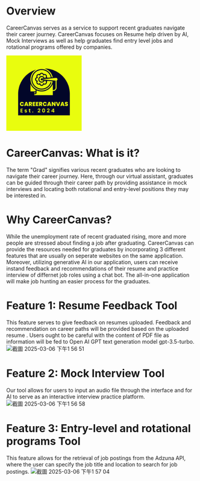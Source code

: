 # Overview
CareerCanvas serves as a service to support recent graduates navigate their career journey. CareerCanvas focuses on Resume help driven by AI, Mock Interviews as well as help graduates find entry level jobs and rotational programs offered by companies.
                                        

<img src="CareerCanvas.png" width="200" height="200">

# CareerCanvas: What is it?
The term "Grad" signifies various recent graduates who are looking to navigate their career journey. Here, through our virtual assistant, graduates can be guided through their career path by providing assistance in mock interviews and locating both rotational and entry-level positions they may be interested in. 

# Why CareerCanvas?
While the unemployment rate of recent graduated rising, more and more people are stressed about finding a job after graduating. CareerCanvas can provide the resources needed for graduates by incorporating 3 different features that are usually on seperate websites on the same application. Moreover, utilizing generative AI in our application, users can receive instand feedback and recommendations of their resume and practice interview of differnet job roles using a chat bot. The all-in-one application will make job hunting an easier process for the graduates.

# Feature 1: Resume Feedback Tool
This feature serves to give feedback on resumes uploaded. Feedback and recommendation on career paths will be provided based on the uploaded resume . Users ought to be careful with the content of PDF file as information will be fed to Open AI GPT text generation model gpt-3.5-turbo. 
<img width="798" alt="截圖 2025-03-06 下午1 56 51" src="https://github.com/user-attachments/assets/2a629da8-15d5-4577-966c-2b4fd420fe25" />


# Feature 2: Mock Interview Tool
Our tool allows for users to input an audio file through the interface and for AI to serve as an interactive interview practice platform. 
<img width="800" alt="截圖 2025-03-06 下午1 56 58" src="https://github.com/user-attachments/assets/554e7782-f296-4aa5-8160-8f212a3d3784" />


# Feature 3: Entry-level and rotational programs Tool
This feature allows for the retrieval of job postings from the Adzuna API, where the user can specify the job title and location to search for job postings. 
<img width="800" alt="截圖 2025-03-06 下午1 57 04" src="https://github.com/user-attachments/assets/d3dca221-ba26-44f5-9bd6-774618eb5ebd" />

